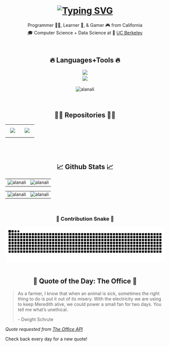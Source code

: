 <h1 align="center">
  <a href="https://git.io/typing-svg"><img src="https://readme-typing-svg.demolab.com?font=Pangolin&size=30&duration=5000&pause=200&color=FF6E96&center=true&vCenter=true&width=435&lines=Hi+There!+%F0%9F%91%8B;I'm+Alana+Li" alt="Typing SVG" /></a>
</h1>
<p align="center">
  Programmer 👩‍💻, Learner 🧠, & Gamer 🎮 from California
  <br>
  🎓 Computer Science + Data Science at 🐻 <a href="https://www.berkeley.edu/"> UC Berkeley</a>
  <!--- 🧑‍💼 I’m currently working as  <a href="">  </a> --->
</p>
  
<!--- <p align="center"> <img src="https://komarev.com/ghpvc/?username=alanali&label=Profile%20views&color=0e75b6&style=flat" alt="alanali" /> </p> --->
<br>

<h2 align="center">🔥 Languages+Tools 🔥</h2>

<p align="center">
  <a href="https://skillicons.dev">
    <img src="https://skillicons.dev/icons?i=git,github,python,javascript,css" /><br>
    <img src="https://skillicons.dev/icons?i=mysql,html,vscode,figma" />
  </a>
</p>
<div align=center>
  <p><img align="center" src="https://github-readme-stats.vercel.app/api/top-langs?username=alanali&show_icons=true&locale=en&layout=compact&theme=panda" alt="alanali" /></p>
</div>
<br>

<h2 align="center">👩‍💻 Repositories 👩‍💻</h2>
<table width="100%" align="center">
  <tr>
    <td align="center">
      <a href="https://github.com/alanali/alanali.github.io">
        <img style="margin: 0.5rem;" src="https://github-readme-stats.vercel.app/api/pin/?username=alanali&repo=alanali.github.io&show_icons=true&theme=panda" />
      </a>
    </td>
    <td align="center">
      <a href="https://github.com/alanali/Adversary-Graph-RL">
        <img style="margin: 0.5rem;" src="https://github-readme-stats.vercel.app/api/pin/?username=alanali&repo=Adversary-Graph-RL&show_icons=true&theme=panda" />
      </a>
    </td>
  </tr>
</table>
<br>
<br>

<h2 align="center">📈 Github Stats 📈</h2>

<table style="border: none;">
  <tr>
    <td>
      <img src="https://github-readme-stats.vercel.app/api?username=alanali&show_icons=true&theme=panda" alt="alanali" />
    </td>
    <td>
      <img src="https://github-readme-streak-stats.herokuapp.com/?user=alanali&show_icons=true&theme=panda" alt="alanali" />
    </td>
  </tr>
</table>

<table style="border: none;">
  <tr>
    <td>
      <img src="http://github-profile-summary-cards.vercel.app/api/cards/profile-details?username=alanali&theme=panda" alt="alanali" />
    </td>
    <td>
      <img src="http://github-profile-summary-cards.vercel.app/api/cards/productive-time?username=alanali&theme=panda&utcOffset=-7" alt="alanali" />
    </td>
  </tr>
</table>
<br>
<h3 align="center">🐍 Contribution Snake 🐍</h3>
<div align=center>
  <img src="https://github.com/alanali/alanali/blob/output///github-contribution-grid-snake.svg">
</div>
<br>

<h2 align="center">🏢 Quote of the Day: The Office 🏢</h2>
<blockquote>
As a farmer, I know that when an animal is sick, sometimes the right thing to do is put it out of its misery. With the electricity we are using to keep Meredith alive, we could power a small fan for two days. You tell me what’s unethical.
  <p></p>
<p>- Dwight Schrute</p>
</blockquote>

_Quote requested from [The Office API](https://officeapi.akashrajpurohit.com/quote/random)_


Check back every day for a new quote!
